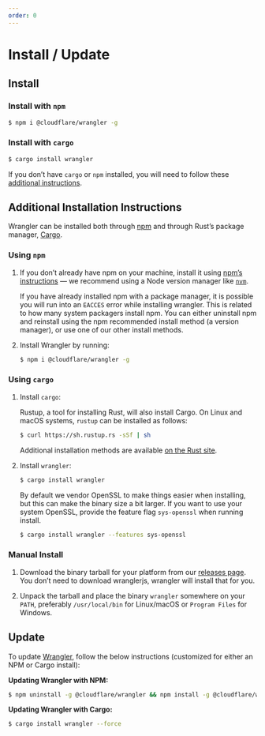```yaml
---
order: 0
---
```


# Install / Update

## Install

### Install with `npm`

```sh
$ npm i @cloudflare/wrangler -g
```

### Install with `cargo`

```sh
$ cargo install wrangler
```

If you don’t have `cargo` or `npm` installed, you will need to follow these [additional instructions](#additional-installation-instructions).

## Additional Installation Instructions

Wrangler can be installed both through [npm](https://www.npmjs.com/get-npm) and through Rust’s package manager, [Cargo](https://github.com/rust-lang/cargo).

### Using `npm`

1. If you don’t already have npm on your machine, install it using [npm’s instructions](https://www.npmjs.com/get-npm) — we recommend using a Node version manager like [`nvm`](https://github.com/nvm-sh/nvm#installing-and-updating).

    If you have already installed npm with a package manager, it is possible you will run into an `EACCES` error while installing wrangler. This is related to how many system packagers install npm. You can either uninstall npm and reinstall using the npm recommended install method (a version manager), or use one of our other install methods.

2. Install Wrangler by running:

    ```bash
    $ npm i @cloudflare/wrangler -g
    ```

### Using `cargo`

1. Install `cargo`:

    Rustup, a tool for installing Rust, will also install Cargo. On Linux and macOS systems, `rustup` can be installed as follows:

    ```bash
    $ curl https://sh.rustup.rs -sSf | sh
    ```

    Additional installation methods are available [on the Rust site](https://forge.rust-lang.org/other-installation-methods.html).

2. Install `wrangler`:

    ```bash
    $ cargo install wrangler
    ```

    By default we vendor OpenSSL to make things easier when installing, but this can make the binary size a bit larger. If you want to use your system OpenSSL, provide the feature flag `sys-openssl` when running install.

    ```bash
    $ cargo install wrangler --features sys-openssl
    ```

### Manual Install

1. Download the binary tarball for your platform from our [releases page](https://github.com/cloudflare/wrangler/releases). You don’t need to download wranglerjs, wrangler will install that for you.

2. Unpack the tarball and place the binary `wrangler` somewhere on your `PATH`, preferably `/usr/local/bin` for Linux/macOS or `Program Files` for Windows.

## Update

To update [Wrangler](https://github.com/cloudflare/wrangler), follow the below instructions (customized for either an NPM or Cargo install):

**Updating Wrangler with NPM:**

```sh
$ npm uninstall -g @cloudflare/wrangler && npm install -g @cloudflare/wrangler
```

**Updating Wrangler with Cargo:**

```sh
$ cargo install wrangler --force
```
